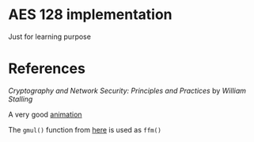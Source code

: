 # AES 128 implementation

Just for learning purpose

# References

   *Cryptography and Network Security: Principles and Practices*
   by _William Stalling_

A very good [animation](http://www.cs.bc.edu/~straubin/cs381-05/blockciphers/rijndael_ingles2004.swf)

The `gmul()` function from [here](http://en.wikipedia.org/wiki/Finite_field_arithmetic#Rijndael.27s_finite_field) is used as `ffm()`
